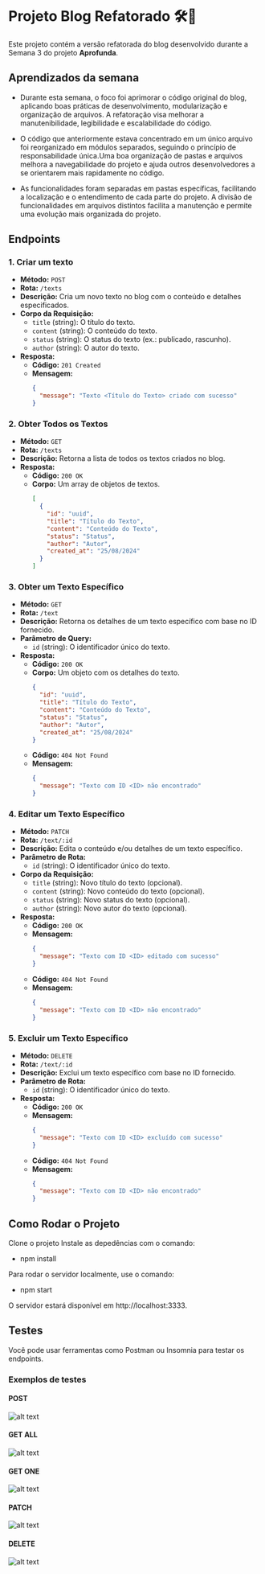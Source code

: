 
# Projeto Blog Refatorado 🛠️📝 

Este projeto contém a versão refatorada do blog desenvolvido durante a Semana 3 do projeto **Aprofunda**.

## Aprendizados da semana

 - Durante esta semana, o foco foi aprimorar o código original do blog, aplicando boas práticas de desenvolvimento, modularização e organização de arquivos. A refatoração visa melhorar a manutenibilidade, legibilidade e escalabilidade do código.

 - O código que anteriormente estava concentrado em um único arquivo foi reorganizado em módulos separados, seguindo o princípio de responsabilidade única.Uma boa organização de pastas e arquivos melhora a navegabilidade do projeto e ajuda outros desenvolvedores a se orientarem mais rapidamente no código.

 - As funcionalidades foram separadas em pastas específicas, facilitando a localização e o entendimento de cada parte do projeto. A divisão de funcionalidades em arquivos distintos facilita a manutenção e permite uma evolução mais organizada do projeto.

## Endpoints


### 1. Criar um texto

- **Método:** `POST`
- **Rota:** `/texts`
- **Descrição:** Cria um novo texto no blog com o conteúdo e detalhes especificados.
- **Corpo da Requisição:**
  - `title` (string): O título do texto.
  - `content` (string): O conteúdo do texto.
  - `status` (string): O status do texto (ex.: publicado, rascunho).
  - `author` (string): O autor do texto.
- **Resposta:**
  - **Código:** `201 Created`
  - **Mensagem:**
    ```json
    {
      "message": "Texto <Título do Texto> criado com sucesso"
    }
    ```

### 2. Obter Todos os Textos

- **Método:** `GET`
- **Rota:** `/texts`
- **Descrição:** Retorna a lista de todos os textos criados no blog.
- **Resposta:**
  - **Código:** `200 OK`
  - **Corpo:** Um array de objetos de textos.
    ```json
    [
      {
        "id": "uuid",
        "title": "Título do Texto",
        "content": "Conteúdo do Texto",
        "status": "Status",
        "author": "Autor",
        "created_at": "25/08/2024"
      }
    ]
    ```

### 3. Obter um Texto Específico

- **Método:** `GET`
- **Rota:** `/text`
- **Descrição:** Retorna os detalhes de um texto específico com base no ID fornecido.
- **Parâmetro de Query:** 
  - `id` (string): O identificador único do texto.
- **Resposta:**
  - **Código:** `200 OK`
  - **Corpo:** Um objeto com os detalhes do texto.
    ```json
    {
      "id": "uuid",
      "title": "Título do Texto",
      "content": "Conteúdo do Texto",
      "status": "Status",
      "author": "Autor",
      "created_at": "25/08/2024"
    }
    ```
  - **Código:** `404 Not Found`
  - **Mensagem:**
    ```json
    {
      "message": "Texto com ID <ID> não encontrado"
    }
    ```

### 4. Editar um Texto Específico

- **Método:** `PATCH`
- **Rota:** `/text/:id`
- **Descrição:** Edita o conteúdo e/ou detalhes de um texto específico.
- **Parâmetro de Rota:** 
  - `id` (string): O identificador único do texto.
- **Corpo da Requisição:**
  - `title` (string): Novo título do texto (opcional).
  - `content` (string): Novo conteúdo do texto (opcional).
  - `status` (string): Novo status do texto (opcional).
  - `author` (string): Novo autor do texto (opcional).
- **Resposta:**
  - **Código:** `200 OK`
  - **Mensagem:**
    ```json
    {
      "message": "Texto com ID <ID> editado com sucesso"
    }
    ```
  - **Código:** `404 Not Found`
  - **Mensagem:**
    ```json
    {
      "message": "Texto com ID <ID> não encontrado"
    }
    ```

### 5. Excluir um Texto Específico

- **Método:** `DELETE`
- **Rota:** `/text/:id`
- **Descrição:** Exclui um texto específico com base no ID fornecido.
- **Parâmetro de Rota:** 
  - `id` (string): O identificador único do texto.
- **Resposta:**
  - **Código:** `200 OK`
  - **Mensagem:**
    ```json
    {
      "message": "Texto com ID <ID> excluído com sucesso"
    }
    ```
  - **Código:** `404 Not Found`
  - **Mensagem:**
    ```json
    {
      "message": "Texto com ID <ID> não encontrado"
    }
    ```



## Como Rodar o Projeto

Clone o projeto
Instale as depedências com o comando:
- npm install


Para rodar o servidor localmente, use o comando: 
- npm start

O servidor estará disponível em http://localhost:3333.


## Testes
Você pode usar ferramentas como Postman ou Insomnia para testar os endpoints.
 

### Exemplos de  testes
#### POST

![alt text](images/post-text.png)

#### GET ALL
![alt text](images/get-texts.png)

#### GET ONE

![alt text](images/get-text.png)


#### PATCH

![alt text](images/patch-text.png)

#### DELETE


![alt text](images/delete-text.png)





